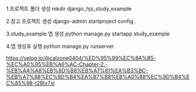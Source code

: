 1.프로젝트 폴더 생성
mkdir django_hjs_study_example

2.장고 프로젝트 생성
django-admin startproject config .

3.study_example 앱 생성
python manage.py startapp study_example

4.앱 생성후 실행
python manage.py runserver

https://velog.io/@calzone0404/%ED%95%99%EC%8A%B5-%EC%A0%95%EB%A6%AC-Chapter-2.-%EB%AA%A8%EB%8D%B8%EB%A7%81%EA%B3%BC-%EB%A7%88%EC%9D%B4%EA%B7%B8%EB%A0%88%EC%9D%B4%EC%85%98-t28tx7xl
